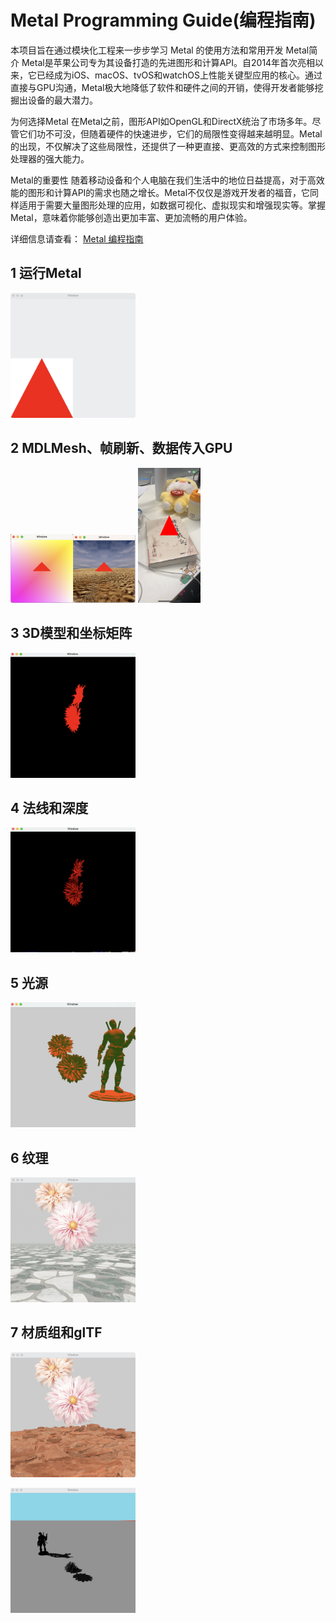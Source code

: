 # Metal Programming Guide(编程指南) 

本项目旨在通过模块化工程来一步步学习 Metal 的使用方法和常用开发
Metal简介
Metal是苹果公司专为其设备打造的先进图形和计算API。自2014年首次亮相以来，它已经成为iOS、macOS、tvOS和watchOS上性能关键型应用的核心。通过直接与GPU沟通，Metal极大地降低了软件和硬件之间的开销，使得开发者能够挖掘出设备的最大潜力。

为何选择Metal
在Metal之前，图形API如OpenGL和DirectX统治了市场多年。尽管它们功不可没，但随着硬件的快速进步，它们的局限性变得越来越明显。Metal的出现，不仅解决了这些局限性，还提供了一种更直接、更高效的方式来控制图形处理器的强大能力。

Metal的重要性
随着移动设备和个人电脑在我们生活中的地位日益提高，对于高效能的图形和计算API的需求也随之增长。Metal不仅仅是游戏开发者的福音，它同样适用于需要大量图形处理的应用，如数据可视化、虚拟现实和增强现实等。掌握Metal，意味着你能够创造出更加丰富、更加流畅的用户体验。

详细信息请查看：
[Metal 编程指南](https://blog.csdn.net/weixin_40085372/article/details/125597848)


## 1 运行Metal
<p>
<img src="https://github.com/Allen0828/Metal/blob/main/images/metal-1.png" width="200" height="200"/>
</p>
 
## 2 MDLMesh、帧刷新、数据传入GPU
<p>
<view><img src="https://github.com/Allen0828/Metal/blob/main/images/metal-2-1.png" width="100"></img><img
src="https://github.com/Allen0828/Metal/blob/main/images/metal-2-2.png" width="100"></img> <img
src="https://github.com/Allen0828/Metal/blob/main/images/metal-2-3.png" width="100"></img>
</view>
</p>

## 3 3D模型和坐标矩阵
<p>
<img src="https://github.com/Allen0828/Metal/blob/main/images/metal-3.png" width="200" height="200"/>
</p>

## 4 法线和深度
<p>
<img src="https://github.com/Allen0828/Metal/blob/main/images/metal-4.png" width="200" height="200"/>
</p>

## 5 光源
<p>
<img src="https://github.com/Allen0828/Metal/blob/main/images/metal-5.png" width="200" height="200"/>
</p>

## 6 纹理
<p>
<img src="https://github.com/Allen0828/Metal/blob/main/images/metal-6.png" width="200" height="200"/>
</p>

## 7 材质组和glTF

<p>
<img src="https://github.com/Allen0828/Metal/blob/main/images/metal-7.png" width="200" height="200"/>
</p>
<p>
<img src="https://github.com/Allen0828/Metal/blob/main/images/metal-8.png" width="200" height="200"/>
</p>
